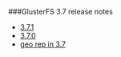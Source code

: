 ###GlusterFS 3.7 release notes

-  [3.7.1](./3.7.1.md)
-  [3.7.0](./3.7.0.md)
-  [geo rep in 3.7](geo-rep-in-3.7.md)
